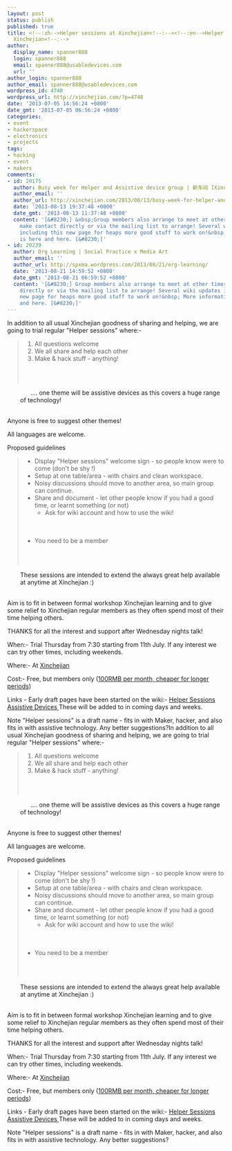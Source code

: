 ```yaml
---
layout: post
status: publish
published: true
title: <!--:zh-->Helper sessions at Xinchejian<!--:--><!--:en-->Helper sessions at
  Xinchejian<!--:-->
author:
  display_name: spanner888
  login: spanner888
  email: spanner888@usabledevices.com
  url: ''
author_login: spanner888
author_email: spanner888@usabledevices.com
wordpress_id: 4748
wordpress_url: http://xinchejian.com/?p=4748
date: '2013-07-05 14:56:24 +0800'
date_gmt: '2013-07-05 06:56:24 +0800'
categories:
- event
- hackerspace
- electronics
- projects
tags:
- hacking
- event
- makers
comments:
- id: 20175
  author: Busy week for Helper and Assistive device group | 新车间 [Xinchejian]
  author_email: ''
  author_url: http://xinchejian.com/2013/08/13/busy-week-for-helper-and-assistive-device-group/
  date: '2013-08-13 19:37:48 +0800'
  date_gmt: '2013-08-13 11:37:48 +0800'
  content: '[&#8230;] &nbsp;Group members also arrange to meet at other times, so
    make contact directly or via the mailing list to arrange! Several wiki updates
    including this new page for heaps more good stuff to work on!&nbsp; More information
    is here and here. [&#8230;]'
- id: 20239
  author: Org Learning | Social Practice x Media Art
  author_email: ''
  author_url: http://spxma.wordpress.com/2013/08/21/org-learning/
  date: '2013-08-21 14:59:52 +0800'
  date_gmt: '2013-08-21 06:59:52 +0800'
  content: '[&#8230;] Group members also arrange to meet at other times, so make contact
    directly or via the mailing list to arrange! Several wiki updates including this
    new page for heaps more good stuff to work on!&nbsp; More information is here
    and here. [&#8230;]'
---
```

<p><!--:zh-->In addition to all usual Xinchejian goodness of sharing and helping, we are going to trial regular "Helper sessions" where:-</p>
<blockquote>
<ol>
<li>All questions welcome</li>
<li>We all share and help each other</li>
<li>Make &amp; hack stuff - anything!</li><br />
</ol><br />
</blockquote></p>
<p style="padding-left: 30px;">&nbsp;&nbsp;&nbsp;&nbsp;&nbsp; .... one theme will be assistive devices as this covers a huge range of technology!</p><br />
Anyone is free to suggest other themes!</p>
<p>All languages are welcome.</p>
<p>Proposed guidelines</p>
<blockquote>
<ul>
<li>Display "Helper sessions" welcome sign - so people know were to come (don't be shy !)</li>
<li>Setup at one table/area - with chairs and clean workspace.</li>
<li>Noisy discussions should move to another area, so main group can continue.</li>
<li>Share and document - let other people know if you had a good time, or learnt something (or not)
<ul>
<li>Ask for wiki account and how to use the wiki!</li><br />
</ul><br />
</li></p>
<li>You need to be a member</li><br />
</ul><br />
</blockquote></p>
<p style="padding-left: 30px;">These sessions are intended to extend the always great help available at anytime at&nbsp;Xinchejian :)</p><br />
Aim is to fit in between formal workshop&nbsp;Xinchejian learning and to give some relief to&nbsp;Xinchejian regular members as they often spend most of their time helping others.</p>
<p>THANKS for all the interest and support after Wednesday nights talk!</p>
<p>When:- Trial Thursday from 7:30 starting from 11th July. If any interest we can try other times, including weekends.</p>
<p>Where:- At <a title="Xinchejian location" href="http://xinchejian.com/contact-us/">Xinchejian</a></p>
<p>Cost:- Free, but members only (<a title="membership" href="http://xinchejian.com/membership/">100RMB per month, cheaper for longer periods</a>)</p>
<p>Links - Early draft pages have been started on the wiki:- <a title="Helper Sessions - XCJ wiki" href="http://wiki.xinchejian.com/wiki/Helper_Sessions">Helper Sessions</a>&nbsp;&nbsp;&nbsp; <a title="Assistive Devices XCJ wiki" href="http://wiki.xinchejian.com/wiki/Assistive_Devices">Assistive Devices </a>These will be added to in coming days and weeks.</p>
<p>Note "Helper sessions" is a draft name - fits in with Maker, hacker, and also fits in with assistive technology. Any better suggestions?<!--:--><!--:en-->In addition to all usual Xinchejian goodness of sharing and helping, we are going to trial regular "Helper sessions" where:-</p>
<blockquote>
<ol>
<li>All questions welcome</li>
<li>We all share and help each other</li>
<li>Make &amp; hack stuff - anything!</li><br />
</ol><br />
</blockquote></p>
<p style="padding-left: 30px;">&nbsp;&nbsp;&nbsp;&nbsp;&nbsp; .... one theme will be assistive devices as this covers a huge range of technology!</p><br />
Anyone is free to suggest other themes!</p>
<p>All languages are welcome.</p>
<p>Proposed guidelines</p>
<blockquote>
<ul>
<li>Display "Helper sessions" welcome sign - so people know were to come (don't be shy !)</li>
<li>Setup at one table/area - with chairs and clean workspace.</li>
<li>Noisy discussions should move to another area, so main group can continue.</li>
<li>Share and document - let other people know if you had a good time, or learnt something (or not)
<ul>
<li>Ask for wiki account and how to use the wiki!</li><br />
</ul><br />
</li></p>
<li>You need to be a member</li><br />
</ul><br />
</blockquote></p>
<p style="padding-left: 30px;">These sessions are intended to extend the always great help available at anytime at&nbsp;Xinchejian :)</p><br />
Aim is to fit in between formal workshop&nbsp;Xinchejian learning and to give some relief to&nbsp;Xinchejian regular members as they often spend most of their time helping others.</p>
<p>THANKS for all the interest and support after Wednesday nights talk!</p>
<p>When:- Trial Thursday from 7:30 starting from 11th July. If any interest we can try other times, including weekends.</p>
<p>Where:- At <a title="Xinchejian location" href="http://xinchejian.com/contact-us/">Xinchejian</a></p>
<p>Cost:- Free, but members only (<a title="membership" href="http://xinchejian.com/membership/">100RMB per month, cheaper for longer periods</a>)</p>
<p>Links - Early draft pages have been started on the wiki:- <a title="Helper Sessions - XCJ wiki" href="http://wiki.xinchejian.com/wiki/Helper_Sessions">Helper Sessions</a>&nbsp;&nbsp;&nbsp; <a title="Assistive Devices XCJ wiki" href="http://wiki.xinchejian.com/wiki/Assistive_Devices">Assistive Devices </a>These will be added to in coming days and weeks.</p>
<p>Note "Helper sessions" is a draft name - fits in with Maker, hacker, and also fits in with assistive technology. Any better suggestions?<!--:--></p>
